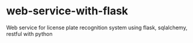 # web-service-with-flask
Web service for license plate recognition system using flask, sqlalchemy, restful with python
